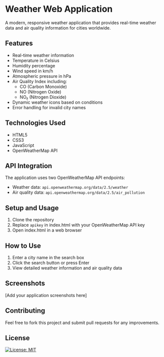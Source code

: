 # Weather Web Application

A modern, responsive weather application that provides real-time weather data and air quality information for cities worldwide.

## Features

- Real-time weather information
- Temperature in Celsius
- Humidity percentage
- Wind speed in km/h
- Atmospheric pressure in hPa
- Air Quality Index including:
  - CO (Carbon Monoxide)
  - NO (Nitrogen Oxide)
  - NO₂ (Nitrogen Dioxide)
- Dynamic weather icons based on conditions
- Error handling for invalid city names

## Technologies Used

- HTML5
- CSS3
- JavaScript
- OpenWeatherMap API

## API Integration

The application uses two OpenWeatherMap API endpoints:
- Weather data: `api.openweathermap.org/data/2.5/weather`
- Air quality data: `api.openweathermap.org/data/2.5/air_pollution`

## Setup and Usage

1. Clone the repository
2. Replace `apikey` in index.html with your OpenWeatherMap API key
3. Open index.html in a web browser

## How to Use

1. Enter a city name in the search box
2. Click the search button or press Enter
3. View detailed weather information and air quality data

## Screenshots

[Add your application screenshots here]

## Contributing

Feel free to fork this project and submit pull requests for any improvements.

## License

[![License: MIT](https://img.shields.io/badge/License-MIT-yellow.svg)](https://opensource.org/licenses/MIT)

